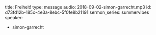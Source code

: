 title: Freiheit!
type: message
audio: 2018-09-02-simon-garrecht.mp3
id: d73fd12b-185c-4e3a-8ebc-5f0fe8b21191
sermon_series: summervibes
speaker:
  - simon-garrecht

